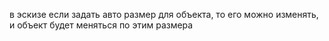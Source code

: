 в эскизе если задать авто размер для объекта, то его можно изменять, и объект будет меняться по этим размера